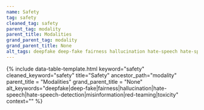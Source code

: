 ```yaml
---
name: Safety
tag: safety
cleaned_tag: safety
parent_tag: modality
parent_title: Modalities
grand_parent_tag: modality
grand_parent_title: None
alt_tags: deepfake deep-fake fairness hallucination hate-speech hate-speech-detection misinformation red-teaming toxicity
---
```


{% include data-table-template.html 
  keyword="safety" 
  cleaned_keyword="safety" 
  title="Safety"
  ancestor_path="modality" 
  parent_title = "Modalities"
  grand_parent_title = "None"
  alt_keywords="deepfake|deep-fake|fairness|hallucination|hate-speech|hate-speech-detection|misinformation|red-teaming|toxicity"
  context=""
%}

